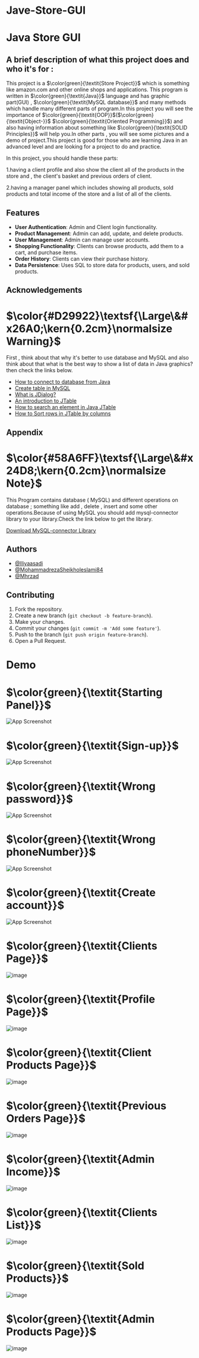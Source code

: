 # Jave-Store-GUI


# Java Store GUI

## A brief description of what this project does and who it's for : 
This project is a $\color{green}{\textit{Store Project}}$ which is something like amazon.com and other online shops and applications. This program is written in $\color{green}{\textit{Java}}$ language and has graphic part(GUI) , $\color{green}{\textit{MySQL database}}$ and many methods which handle many different parts of program.In this project you will see the importance of $\color{green}{\textit{OOP}}$($\color{green}{\textit{Object-}}$ $\color{green}{\textit{Oriented Programming}}$) and also having information about something like $\color{green}{\textit{SOLID Principles}}$ will help you.In other parts , you will see some pictures and a demo of project.This project is good for those who are learning Java in an advanced level and are looking for a project to do and practice.


In this project, you should handle these parts: 

1.having a client profile and also show the client all of the products in the store and , the client's basket and previous orders of client.

2.having a manager panel which includes showing all products, sold products and total income of the store and a list of all of the clients.



## Features

- **User Authentication**: Admin and Client login functionality.
- **Product Management**: Admin can add, update, and delete products.
- **User Management**: Admin can manage user accounts.
- **Shopping Functionality**: Clients can browse products, add them to a cart, and purchase items.
- **Order History**: Clients can view their purchase history.
- **Data Persistence**: Uses SQL to store data for products, users, and sold products.

  

## Acknowledgements

# $\color{#D29922}\textsf{\Large\&#x26A0;\kern{0.2cm}\normalsize Warning}$  
First , think about that why it's better to use database and MySQL and also think about that what is the best way to show a list of data in Java graphics? then check the links below.
 - [How to connect to database from Java](https://www.javatpoint.com/example-to-connect-to-the-mysql-database)
 - [Create table in MySQL](https://www.youtube.com/watch?v=XfrgCK6BX5w)
 - [What is JDialog?](https://www.geeksforgeeks.org/java-swing-jdialog-examples/)
 - [An introduction to JTable](https://www.geeksforgeeks.org/java-swing-jtable/)
 - [How to search an element in Java JTable](https://stackoverflow.com/questions/22066387/how-to-search-an-element-in-a-jtable-java)
 - [How to Sort rows in JTable by columns](https://stackoverflow.com/questions/28823670/how-to-sort-jtable-in-shortest-way)



## Appendix

# $\color{#58A6FF}\textsf{\Large\&#x24D8;\kern{0.2cm}\normalsize Note}$

This Program contains database ( MySQL) and different operations on database ; something like add , delete , insert and some other operations.Because of using MySQL you should add mysql-connector library to your library.Check the link below to get the library. 

[Download MySQL-connector Library](https://dev.mysql.com/downloads/connector/j/)


## Authors

- [@Iliyaasadi](https://github.com/iliyaasadi)
- [@MohammadrezaSheikholeslami84](https://github.com/MohammadrezaSheikholeslami84)
- [@Mhrzad](https://github.com/Mhrzad)


## Contributing

1. Fork the repository.
2. Create a new branch (`git checkout -b feature-branch`).
3. Make your changes.
4. Commit your changes (`git commit -m 'Add some feature'`).
5. Push to the branch (`git push origin feature-branch`).
6. Open a Pull Request.



# Demo

# $\color{green}{\textit{Starting Panel}}$
![App Screenshot](https://github.com/MohammadrezaSheikholeslami84/Jave-Store-GUI/assets/153519525/46dc8955-a470-4094-bdfd-aad4e146d16e)

# $\color{green}{\textit{Sign-up}}$
![App Screenshot](https://github.com/MohammadrezaSheikholeslami84/Jave-Store-GUI/assets/153519525/7b87e1e1-f51c-4d88-ae8c-248efb87c493)

# $\color{green}{\textit{Wrong password}}$
![App Screenshot](https://github.com/MohammadrezaSheikholeslami84/Jave-Store-GUI/assets/153519525/2bc0724b-8f85-405f-b584-b7c3cb9d2350)


# $\color{green}{\textit{Wrong phoneNumber}}$
![App Screenshot](https://github.com/MohammadrezaSheikholeslami84/Jave-Store-GUI/assets/153519525/8722c3cb-8e42-4298-8cde-853e21a84d52)

# $\color{green}{\textit{Create account}}$
![App Screenshot](https://github.com/MohammadrezaSheikholeslami84/Jave-Store-GUI/assets/153519525/11336288-8966-4373-86a8-12057435ae72)

# $\color{green}{\textit{Clients Page}}$
![image](https://github.com/MohammadrezaSheikholeslami84/Jave-Store-GUI/assets/166950228/c1a3a9e8-a340-4509-9473-42e876233181)

# $\color{green}{\textit{Profile Page}}$
![image](https://github.com/MohammadrezaSheikholeslami84/Jave-Store-GUI/assets/166950228/78524c76-bd3d-473f-ae49-543b9bee24d7)

# $\color{green}{\textit{Client Products Page}}$
![image](https://github.com/MohammadrezaSheikholeslami84/Jave-Store-GUI/assets/166950228/4b827313-fe00-4b44-91bf-6d9c3db54536)

# $\color{green}{\textit{Previous Orders Page}}$
![image](https://github.com/MohammadrezaSheikholeslami84/Jave-Store-GUI/assets/166950228/2d71ae97-b3fa-497d-8c62-93932ff16ff2)

# $\color{green}{\textit{Admin Income}}$
![image](https://github.com/MohammadrezaSheikholeslami84/Jave-Store-GUI/assets/166950228/2015975f-8f89-41c4-8ef8-ef56c4f616a7)

# $\color{green}{\textit{Clients List}}$
![image](https://github.com/MohammadrezaSheikholeslami84/Jave-Store-GUI/assets/166950228/d0212ed2-3476-4af7-b7e4-682c0ea99a08)

# $\color{green}{\textit{Sold Products}}$
![image](https://github.com/MohammadrezaSheikholeslami84/Jave-Store-GUI/assets/166950228/bc8bcbef-3afc-4bca-9859-b5993a27f9a4)

# $\color{green}{\textit{Admin Products Page}}$
![image](https://github.com/MohammadrezaSheikholeslami84/Jave-Store-GUI/assets/166950228/4a930cc3-6ff2-4231-94ae-3e589947e03d)


